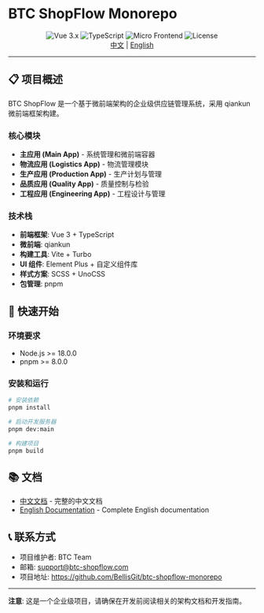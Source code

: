 # BTC ShopFlow Monorepo

<div align="center">
  <img src="https://img.shields.io/badge/Vue-3.x-4FC08D?style=flat&logo=vue.js" alt="Vue 3.x" />
  <img src="https://img.shields.io/badge/TypeScript-5.x-3178C6?style=flat&logo=typescript" alt="TypeScript" />
  <img src="https://img.shields.io/badge/Micro--Frontend-qiankun-FF6B6B?style=flat" alt="Micro Frontend" />
  <img src="https://img.shields.io/badge/License-MIT-green?style=flat" alt="License" />
</div>

<div align="center">
  <a href="./README.zh.md">中文</a> | <a href="./README.en.md">English</a>
</div>

---

## 📋 项目概述

BTC ShopFlow 是一个基于微前端架构的企业级供应链管理系统，采用 qiankun 微前端框架构建。

### 核心模块

- **主应用 (Main App)** - 系统管理和微前端容器
- **物流应用 (Logistics App)** - 物流管理模块  
- **生产应用 (Production App)** - 生产计划与管理
- **品质应用 (Quality App)** - 质量控制与检验
- **工程应用 (Engineering App)** - 工程设计与管理

### 技术栈

- **前端框架**: Vue 3 + TypeScript
- **微前端**: qiankun
- **构建工具**: Vite + Turbo
- **UI 组件**: Element Plus + 自定义组件库
- **样式方案**: SCSS + UnoCSS
- **包管理**: pnpm

## 🚀 快速开始

### 环境要求

- Node.js >= 18.0.0
- pnpm >= 8.0.0

### 安装和运行

```bash
# 安装依赖
pnpm install

# 启动开发服务器
pnpm dev:main

# 构建项目
pnpm build
```

## 📚 文档

- [中文文档](./README.zh.md) - 完整的中文文档
- [English Documentation](./README.en.md) - Complete English documentation

## 📞 联系方式

- 项目维护者: BTC Team
- 邮箱: support@btc-shopflow.com
- 项目地址: https://github.com/BellisGit/btc-shopflow-monorepo

---

**注意**: 这是一个企业级项目，请确保在开发前阅读相关的架构文档和开发指南。